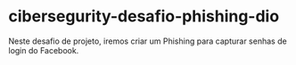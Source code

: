 # cibersegurity-desafio-phishing-dio
Neste desafio de projeto, iremos criar um Phishing para capturar senhas de login do Facebook.
